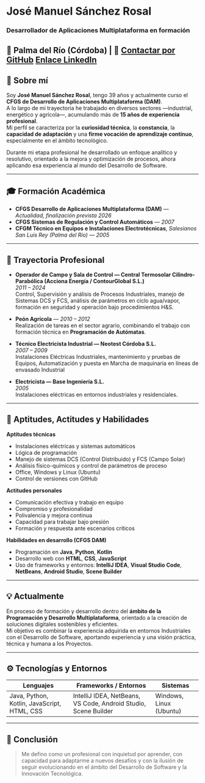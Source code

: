 # José Manuel Sánchez Rosal

### Desarrollador de Aplicaciones Multiplataforma en formación  
📍 Palma del Río (Córdoba) | 📧 [Contactar por GitHub](mailto:j.manuel25@outlook.es)  [Enlace LinkedIn](https://www.linkedin.com/in/jos%C3%A9-manuel-s%C3%A1nchez-rosal-863803114/)
---

## 🧭 Sobre mí

Soy **José Manuel Sánchez Rosal**, tengo 39 años y actualmente curso el **CFGS de Desarrollo de Aplicaciones Multiplataforma (DAM)**.  
A lo largo de mi trayectoria he trabajado en diversos sectores —industrial, energético y agrícola—, acumulando más de **15 años de experiencia profesional**.  
Mi perfil se caracteriza por la **curiosidad técnica**, la **constancia**, la **capacidad de adaptación** y una **firme vocación de aprendizaje continuo**, especialmente en el ámbito tecnológico.

Durante mi etapa profesional he desarrollado un enfoque analítico y resolutivo, orientado a la mejora y optimización de procesos, ahora aplicando esa experiencia al mundo del Desarrollo de Software.

---

## 🎓 Formación Académica

- **CFGS Desarrollo de Aplicaciones Multiplataforma (DAM)** — *Actualidad, finalización prevista 2026*  
- **CFGS Sistemas de Regulación y Control Automáticos** — *2007*  
- **CFGM Técnico en Equipos e Instalaciones Electrotécnicas**, *Salesianos San Luis Rey (Palma del Río)* — *2005*

---

## 💼 Trayectoria Profesional

- **Operador de Campo y Sala de Control — Central Termosolar Cilindro-Parabólica (Acciona Energía / ContourGlobal S.L.)**  
  *2011 – 2024*  
  Control, Supervisión y análisis de Procesos Industriales, manejo de Sistemas DCS y FCS, análisis de parámetros en ciclo agua/vapor, formación en seguridad y operación bajo procedimientos H&S.

- **Peón Agrícola** — *2010 – 2012*  
  Realización de tareas en el sector agrario, combinando el trabajo con formación técnica en **Programación de Autómatas**.

- **Técnico Electricista Industrial — Neotest Córdoba S.L.**  
  *2007 – 2009*  
  Instalaciones Eléctricas Industriales, mantenimiento y pruebas de Equipos, Automatización y puesta en Marcha de maquinaria en líneas de envasado Industrial

- **Electricista — Base Ingeniería S.L.**  
  *2005*  
  Instalaciones eléctricas en entornos industriales y residenciales.

---

## 🧠 Aptitudes, Actitudes y Habilidades

**Aptitudes técnicas**  
- Instalaciones eléctricas y sistemas automáticos  
- Lógica de programación  
- Manejo de sistemas DCS (Control Distribuido) y FCS (Campo Solar)  
- Análisis físico-químicos y control de parámetros de proceso  
- Office, Windows y Linux (Ubuntu)  
- Control de versiones con GitHub  

**Actitudes personales**  
- Comunicación efectiva y trabajo en equipo  
- Compromiso y profesionalidad  
- Polivalencia y mejora continua  
- Capacidad para trabajar bajo presión  
- Formación y respuesta ante escenarios críticos  

**Habilidades en desarrollo (CFGS DAM)**  
- Programación en **Java**, **Python**, **Kotlin**  
- Desarrollo web con **HTML**, **CSS**, **JavaScript**  
- Uso de frameworks y entornos: **IntelliJ IDEA**, **Visual Studio Code**, **NetBeans**, **Android Studio**, **Scene Builder**

---

## 💡 Actualmente

En proceso de formación y desarrollo dentro del **ámbito de la Programación y Desarrollo Multiplataforma**, orientado a la creación de soluciones digitales sostenibles y eficientes.  
Mi objetivo es combinar la experiencia adquirida en entornos Industriales con el Desarrollo de Software, aportando experiencia y una visión práctica, técnica y humana a los Proyectos.

---

## ⚙️ Tecnologías y Entornos

| Lenguajes | Frameworks / Entornos | Sistemas |
|------------|----------------------|-----------|
| Java, Python, Kotlin, JavaScript, HTML, CSS | IntelliJ IDEA, NetBeans, VS Code, Android Studio, Scene Builder | Windows, Linux (Ubuntu) |

---

## 📜 Conclusión

> Me defino como un profesional con inquietud por aprender, con capacidad para adaptarme a nuevos desafíos y con la ilusión de seguir evolucionando en el ámbito del Desarrollo de Software y la Innovación Tecnológica.
